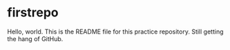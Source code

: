 # firstrepo

Hello, world.
This is the README file for this practice repository. Still getting the hang of GitHub.
